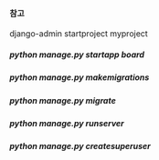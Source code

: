 #### 참고

django-admin startproject myproject

##### python manage.py startapp board

##### python manage.py makemigrations

##### python manage.py migrate

##### python manage.py runserver

##### python manage.py createsuperuser
